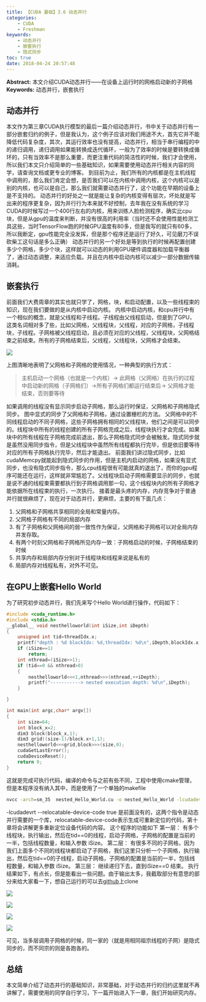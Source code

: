 ```yaml
---
title: 【CUDA 基础】3.6 动态并行
categories:
    - CUDA
    - Freshman
keywords:
    - 动态并行
    - 嵌套执行
    - 隐式同步
toc: true
date: 2018-04-24 20:57:48
---
```


**Abstract:** 本文介绍CUDA动态并行——在设备上运行时的网格启动新的子网格
**Keywords:** 动态并行，嵌套执行

<!--more-->
## 动态并行
本文作为第三章CUDA执行模型的最后一篇介绍动态并行，书中关于动态并行有一部分嵌套归约的例子，但是我认为，这个例子应该对我们用途不大，首先它并不能降低代码复杂度，其次，其运行效率也没有提高，动态并行，相当于串行编程的中的递归调用，递归调用如果能转换成迭代循环，一般为了效率的时候是要转换成循环的，只有当效率不是那么重要，而更注重代码的简洁性的时候，我们才会使用，所以我们本文只介绍简单的一些基础知识，如果需要使用动态并行相关内容的同学，请查询文档或更专业的博客。
到目前为止，我们所有的内核都是在主机线程中调用的，那么我们肯定会想，是否我们可以在内核中调用内核，这个内核可以是别的内核，也可以是自己，那么我们就需要动态并行了，这个功能在早期的设备上是不支持的。
动态并行的好处之一就是能让复杂的内核变得有层次，坏处就是写出来的程序更复杂，因为并行行为本来就不好控制，去年我在没有系统的学习CUDA的时候写过一个400行左右的内核，用来训练人脸检测程序，确实比cpu块，但是从gpu的温度来判断，并没有很高的利用率（当时还不会使用性能检测工具这些，当时TensorFlow跑的时候GPU温度有80多，但是我写的就只有60多，所以我断定，gpu性能完全没发挥，但是那个程序还是运行了好久，可见磨刀不误砍柴工这句话是多么正确）
动态并行的另一个好处是等到执行的时候再配置创建多少个网格，多少个块，这样就可以动态的利用GPU硬件调度器和加载平衡器了，通过动态调整，来适应负载。并且在内核中启动内核可以减少一部分数据传输消耗。
## 嵌套执行
前面我们大费周章的其实也就只学了，网格，块，和启动配置，以及一些线程束的知识，现在我们要做的是从内核中启动内核。
内核中启动内核，和cpu并行中有一个相似的概念，就是父线程和子线程。子线程由父线程启动，但是到了GPU，这类名词相对多了些，比如父网格，父线程块，父线程，对应的子网格，子线程块，子线程。子网格被父线程启动，且必须在对应的父线程，父线程块，父网格结束之前结束。所有的子网格结束后，父线程，父线程块，父网格才会结束。

![](https://tony4ai-1251394096.cos.ap-hongkong.myqcloud.com/blog_images/CUDA-F-3-6-动态并行/3_26.png)

上图清晰地表明了父网格和子网格的使用情况，一种典型的执行方式：
> 主机启动一个网格（也就是一个内核）-> 此网格（父网格）在执行的过程中启动新的网格（子网格们）->所有子网格们都运行结束后-> 父网格才能结束，否则要等待

如果调用的线程没有显示同步启动子网格，那么运行时保证，父网格和子网格隐式同步。
图中显式的同步了父网格和子网格，通过设置栅栏的方法。
父网格中的不同线程启动的不同子网格，这些子网格拥有相同的父线程块，他们之间是可以同步的。线程块中所有的线程创建的所有子网格完成之后，线程块执行才会完成。如果块中的所有线程在子网格完成前退出，那么子网格隐式同步会被触发。隐式同步就是虽然没用同步指令，但是父线程块中虽然所有线程都执行完毕，但是依旧要等待对应的所有子网格执行完毕，然后才能退出。
前面我们讲过隐式同步，比如cudaMemcpy就能起到隐式同步的作用，但是主机内启动的网格，如果没有显式同步，也没有隐式同步指令，那么cpu线程很有可能就真的退出了，而你的gpu程序可能还在运行，这样就非常尴尬了。父线程块启动子网格需要显示的同步，也就是说不通的线程束需要都执行到子网格调用那一句，这个线程块内的所有子网格才能依据所在线程束的执行，一次执行。
接着是最头疼的内存，内存竞争对于普通并行就很麻烦了，现在对于动态并行，更麻烦，主要的有下面几点：
1. 父网格和子网格共享相同的全局和常量内存。
2. 父网格子网格有不同的局部内存
3. 有了子网格和父网格间的弱一致性作为保证，父网格和子网格可以对全局内存并发存取。
4. 有两个时刻父网格和子网格所见内存一致：子网格启动的时候，子网格结束的时候
5. 共享内存和局部内存分别对于线程块和线程来说是私有的
6. 局部内存对线程私有，对外不可见。


## 在GPU上嵌套Hello World
为了研究初步动态并行，我们先来写个Hello World进行操作，代码如下：
```c++
#include <cuda_runtime.h>
#include <stdio.h>
__global__ void nesthelloworld(int iSize,int iDepth)
{
    unsigned int tid=threadIdx.x;
    printf("depth : %d blockIdx: %d,threadIdx: %d\n",iDepth,blockIdx.x,threadIdx.x);
    if (iSize==1)
        return;
    int nthread=(iSize>>1);
    if (tid==0 && nthread>0)
    {
        nesthelloworld<<<1,nthread>>>(nthread,++iDepth);
        printf("-----------> nested execution depth: %d\n",iDepth);
    }

}

int main(int argc,char* argv[])
{
    int size=64;
    int block_x=2;
    dim3 block(block_x,1);
    dim3 grid((size-1)/block.x+1,1);
    nesthelloworld<<<grid,block>>>(size,0);
    cudaGetLastError();
    cudaDeviceReset();
    return 0;
}
```

这就是完成可执行代码，编译的命令与之前有些不同，工程中使用cmake管理，但是本程序没有纳入其中，而是使用了一个单独的makefile
```bash
nvcc -arch=sm_35  nested_Hello_World.cu -o nested_Hello_World -lcudadevrt --relocatable-device-code true
```
-lcudadevrt --relocatable-device-code true 是前面没有的，这两个指令是动态并行需要的一个库，relocatable-device-code表示生成可重新定位的代码，第十章将会讲解更多重新定位设备代码的内容。
这个程序的功能如下
第一层： 有多个线程块，执行输出，然后在tid==0的线程，启动子网格，子网格的配置是当前的一半，包括线程数量，和输入参数 iSize。
第二层： 有很多不同的子网格，因为我们上面多个不同的线程块都启动了子网格，我们这里只分析一个子网格，执行输出，然后在tid==0的子线程，启动子网格，子网格的配置是当前的一半，包括线程数量，和输入参数 iSize。
第三层： 继续递归下去，直到iSize==0
结束。
执行结果如下，有点长，但是能看出一些问题。由于输出太多，我截取部分有意思的部分来给大家看一下，想自己运行的可以去[github](https://github.com/Tony-Tan/CUDA_Freshman)上clone

![](https://tony4ai-1251394096.cos.ap-hongkong.myqcloud.com/blog_images/CUDA-F-3-6-动态并行/1_1.png)

![](https://tony4ai-1251394096.cos.ap-hongkong.myqcloud.com/blog_images/CUDA-F-3-6-动态并行/1_2.png)

![](https://tony4ai-1251394096.cos.ap-hongkong.myqcloud.com/blog_images/CUDA-F-3-6-动态并行/1_3.png)

![](https://tony4ai-1251394096.cos.ap-hongkong.myqcloud.com/blog_images/CUDA-F-3-6-动态并行/1_4.png)

可见，当多层调用子网格的时候，同一家的（就是用相同祖宗线程的子网）是隐式同步的，而不同宗的则是各跑各的。


## 总结
本文简单介绍了动态并行的基础知识，非常基础，对于动态并行的归约这里就不再讲解了，需要使用的同学自行学习，下一篇开始进入下一章，我们开始研究内存。
